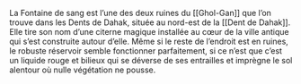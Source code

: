 La Fontaine de sang est l’une des deux ruines du [[Ghol-Gan]] que l’on trouve dans les Dents de Dahak, située au nord-est de la [[Dent de Dahak]]. Elle tire son nom d’une citerne magique installée au cœur de la ville antique qui s’est construite autour d’elle. Même si le reste de l’endroit est en ruines, le robuste réservoir semble fonctionner parfaitement, si ce n’est que c’est un liquide rouge et bilieux qui se déverse de ses entrailles et imprègne le sol alentour où nulle végétation ne pousse.